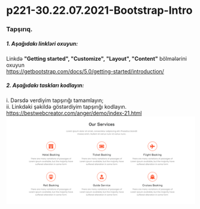 # p221-30.22.07.2021-Bootstrap-Intro



### Tapşırıq.


##### 1. Aşağıdakı linkləri oxuyun:
Linkdə **"Getting started", "Customize", "Layout", "Content"** bölmələrini oxuyun<br />
https://getbootstrap.com/docs/5.0/getting-started/introduction/<br />



##### 2. Aşağıdakı taskları kodlayın:
i. Dərsdə verdiyim tapşırığı tamamlayın;<br />
ii. Linkdəki şəkildə göstərdiyim tapşırığı kodlayın. https://bestwebcreator.com/anger/demo/index-21.html<br />
![task image](https://github.com/Shohrat-Code/p221-30.22.07.2021-Bootstrap-Intro/blob/51039afcdca16e34cec7a7339189d73071a73afc/services.PNG)<br />
